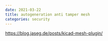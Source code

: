 ```yaml
---
date: 2021-03-22
title: autogeneration anti tamper mesh
categories: security
---
```


https://blog.jaseg.de/posts/kicad-mesh-plugin/